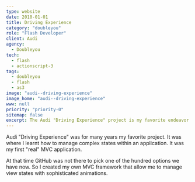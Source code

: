 ```yaml
---
type: website
date: 2010-01-01
title: Driving Experience
category: "doubleyou"
role: "Flash Developer"
client: Audi
agency:
  - Doubleyou
tech:
  - flash
  - actionscript-3
tags:
  - doubleyou
  - flash
  - as3
image: "audi--driving-experience"
image_home: "audi--driving-experience"
www: null
priority: "priority-0"
sitemap: false
excerpt: The Audi "Driving Experience" project is my favorite endeavor. It taught me how to handle complex states within an application effectively. Since GitHub wasn't available at the time, I created my own MVC framework to manage view states, including intricate animations for a better user experience. It was a significant milestone as my first "real" MVC application, demonstrating my ability to handle sophisticated application architectures.
---
```


Audi "Driving Experience" was for many years my favorite project. It was where I learnt how to manage complex states within an application. It was my first "real" MVC application.

At that time GitHub was not there to pick one of the hundred options we have now. So I created my own MVC framework that allow me to manage view states with sophisticated animations.
